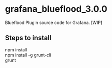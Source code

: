 # grafana_blueflood_3.0.0
Blueflood Plugin source code for Grafana. [WIP]

## Steps to install
npm install</br>
npm install -g grunt-cli</br>
grunt
